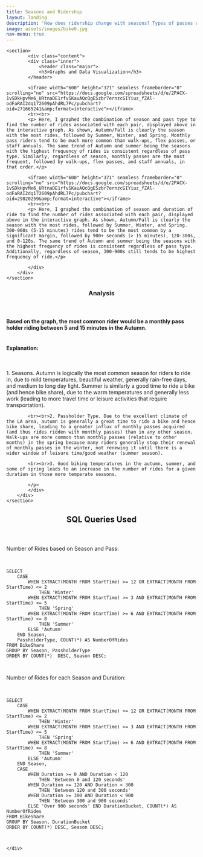 ```yaml
---
title: Seasons and Ridership
layout: landing
description: 'How does ridership change with seasons? Types of passes used, trip duration, etc'
image: assets/images/bike6.jpg
nav-menu: true
---
```




<!-- Main -->
<div id="main">

<!-- One -->
<section id="two" class="spotlights">

	<section>
			<div class="content">
			<div class="inner">
				<header class="major">
				<h3>Graphs and Data Visualization</h3>
			</header>

			<iframe width="600" height="371" seamless frameborder="0" scrolling="no" src="https://docs.google.com/spreadsheets/d/e/2PACX-1vSDkHpvMe6_URtnaDE1rfvSKauAQcQgESzbr7ernzcGIYiuz_fZAl-odFaRAI2dq172609pAhdRL7Pc/pubchart?oid=271665241&amp;format=interactive"></iframe>				
			<br><br>
			<p> Here, I graphed the combination of season and pass type to find the number of rides associated with each pair, displayed above in the interactive graph. As shown, Autumn/Fall is clearly the season with the most rides, followed by Summer, Winter, and Spring. Monthly pass riders tend to be much more common than walk-ups, flex passes, or staff annuals. The same trend of Autumn and summer being the seasons with the highest frequency of rides is consistent regardless of pass type. Similarly, regardless of season, monthly passes are the most frequent, followed by walk-ups, flex passes, and staff annuals, in that order.</p>

			<iframe width="600" height="371" seamless frameborder="0" scrolling="no" src="https://docs.google.com/spreadsheets/d/e/2PACX-1vSDkHpvMe6_URtnaDE1rfvSKauAQcQgESzbr7ernzcGIYiuz_fZAl-odFaRAI2dq172609pAhdRL7Pc/pubchart?oid=29820259&amp;format=interactive"></iframe>
			<br><br>
			<p> Here, I graphed the combination of season and duration of ride to find the number of rides associated with each pair, displayed above in the interactive graph. As shown, Autumn/Fall is clearly the season with the most rides, followed by Summer, Winter, and Spring. 300-900s (5-15 minutes) rides tend to be the most common by a significant margin, followed by 900+ seconds (> 15 minutes), 120-300s, and 0-120s. The same trend of Autumn and summer being the seasons with the highest frequency of rides is consistent regardless of pass type. Additionally, regardless of season, 300-900s still tends to be highest frequency of ride.</p>

			</div>
		</div>
	</section>
</section>


<!-- One -->
<section id="two" class="spotlights">
	<section>
			<div class="content">
			<div class="inner">
				<header class="major">
				<h3>Analysis</h3>
			</header>
			<b>Based on the graph, the most common rider would be a monthly pass holder riding between 5 and 15 minutes in the Autumn.</b>
			<br><br>
			<h4> Explanation: </h4>
			<br><p> 1. Seasons. Autumn is logically the most common season for riders to ride in, due to mild temperatures, beautiful weather, generally rain-free days, and medium to long day light. Summer is similarly a good time to ride a bike (and hence bike share), due to the warm temperatures and generally less work (leading to more travel time or leisure activities that require transportation).

			<br><br>2. Passholder Type. Due to the excellent climate of the LA area, autumn is generally a great time to ride a bike and hence bike share, leading to a greater influx of monthly passes acquired (and thus rides ridden with monthly passes) than in any other season. Walk-ups are more common than monthly passes (relative to other months) in the spring because many riders generally stop their renewal of monthly passes in the winter, not renewing it until there is a wider window of leisure time/good weather (summer season).

			<br><br>3. Good biking temperatures in the autumn, summer, and some of spring leads to an increase in the number of rides for a given duration in those more temperate seasons.

			</p>
			</div>
		</div>
	</section>
</section>

<!-- Two -->
<section id="three">
	<div class="inner">
		<header class="major">
			<h2>SQL Queries Used</h2>
		</header>
Number of Rides based on Season and Pass:
<br><br>
<pre><code>
SELECT
	CASE
		WHEN EXTRACT(MONTH FROM StartTime) >= 12 OR EXTRACT(MONTH FROM StartTime) <= 2
			THEN 'Winter'
		WHEN EXTRACT(MONTH FROM StartTime) >= 3 AND EXTRACT(MONTH FROM StartTime) <= 5
			THEN 'Spring'
		WHEN EXTRACT(MONTH FROM StartTime) >= 6 AND EXTRACT(MONTH FROM StartTime) <= 8
			THEN 'Summer'
		ELSE 'Autumn'
	END Season,
	PassholderType, COUNT(*) AS NumberOfRides
FROM BikeShare
GROUP BY Season, PassholderType
ORDER BY COUNT(*)  DESC, Season DESC;

</code></pre>
Number of Rides for each Season and Duration:
<br><br>
<pre><code>
SELECT
	CASE
		WHEN EXTRACT(MONTH FROM StartTime) >= 12 OR EXTRACT(MONTH FROM StartTime) <= 2
			THEN 'Winter'
		WHEN EXTRACT(MONTH FROM StartTime) >= 3 AND EXTRACT(MONTH FROM StartTime) <= 5
			THEN 'Spring'
		WHEN EXTRACT(MONTH FROM StartTime) >= 6 AND EXTRACT(MONTH FROM StartTime) <= 8
			THEN 'Summer'
		ELSE 'Autumn'
	END Season,
	CASE
		WHEN Duration >= 0 AND Duration < 120
			THEN 'Between 0 and 120 seconds'
		WHEN Duration >= 120 AND Duration < 300
			THEN 'Between 120 and 300 seconds'
		WHEN Duration >= 300 AND Duration < 900
			THEN 'Between 300 and 900 seconds'
		ELSE 'Over 900 seconds' END DurationBucket, COUNT(*) AS NumberOfRides
FROM BikeShare
GROUP BY Season, DurationBucket
ORDER BY COUNT(*) DESC, Season DESC;

 </code></pre>

	</div>
</section>

</div>
